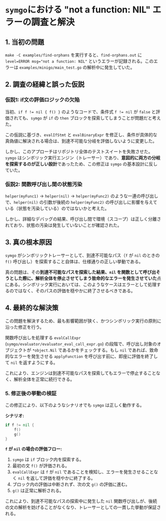 # `symgo`における "not a function: NIL" エラーの調査と解決

## 1. 当初の問題

`make -C examples/find-orphans` を実行すると、`find-orphans.out` に `level=ERROR msg="not a function: NIL"` というエラーが記録される。このエラーは `examples/minigo/main_test.go` の解析中に発生していた。

## 2. 調査の経緯と誤った仮説

### 仮説1: if文の評価ロジックの欠陥

当初、`if f != nil { f() }` のようなコードで、条件式 `f != nil` が `false` と評価されても、`symgo` が `if` の `then` ブロックを探索してしまうことが問題だと考えた。

この仮説に基づき、`evalIfStmt` と `evalBinaryExpr` を修正し、条件が具体的な真偽値に解決される場合は、到達不可能な分岐を評価しないように変更した。

しかし、このアプローチはリポジトリ全体のテストスイートを失敗させた。`symgo` はシンボリック実行エンジン（トレーサー）であり、**意図的に両方の分岐を探索するのが正しい設計**であったため、この修正は `symgo` の基本設計に反していた。

### 仮説2: 関数呼び出し間の状態汚染

`helper(myFunc1)` -> `helper(nil)` -> `helper(myFunc2)` のような一連の呼び出しで、`helper(nil)` の引数が後続の `helper(myFunc2)` の呼び出しに影響を与えている（状態を汚染している）のではないかと考えた。

しかし、詳細なデバッグの結果、呼び出し間で環境（スコープ）は正しく分離されており、状態の汚染は発生していないことが確認された。

## 3. 真の根本原因

`symgo` がシンボリックトレーサーとして、到達不可能なパス（`f` が `nil` のときの `f()` 呼び出し）を探索すること自体は、仕様通りの正しい挙動である。

真の問題は、その**到達不可能なパスを探索した結果、`nil` を関数として呼び出そうとした際に、解析全体を停止させてしまう致命的なエラーを発生させていた**点にある。シンボリック実行においては、このようなケースはエラーとして処理するのではなく、そのパスの評価を穏やかに終了させるべきである。

## 4. 最終的な解決策

この問題を解決するため、最も影響範囲が狭く、かつシンボリック実行の原則に沿った修正を行う。

関数呼び出しを処理する `evalCallExpr` (`symgo/evaluator/evaluator_eval_call_expr.go`) の段階で、呼び出し対象のオブジェクトが `*object.Nil` であるかをチェックする。もし `nil` であれば、致命的なエラーを発生させる `applyFunction` を呼び出す前に、即座に評価を終了して `nil` を返すようにする。

これにより、エンジンは到達不可能なパスを探索してもエラーで停止することなく、解析全体を正常に続行できる。

### 5. 修正後の挙動の検証

この修正により、以下のようなシナリオでも `symgo` は正しく動作する。

**シナリオ:**
```go
if f != nil {
    f()
    g()
}
```

**`f` が `nil` の場合の評価フロー:**

1.  `symgo` は `if` ブロック内を探索する。
2.  最初の文 `f()` が評価される。
3.  `evalCallExpr` は `f` が `nil` であることを検知し、エラーを発生させることなく `nil` を返して評価を穏やかに終了する。
4.  ブロック内の評価は中断されず、次の文 `g()` の評価に進む。
5.  `g()` は正常に解析される。

これにより、到達不可能なパスの探索中に発生した `nil` 関数呼び出しが、後続の文の解析を妨げることがなくなり、トレーサーとしての一貫した挙動が保証される。